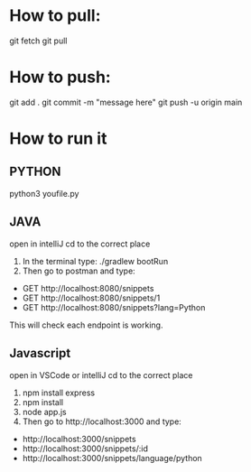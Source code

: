 # How to pull:

git fetch 
git pull

# How to push:

git add .
git commit -m "message here"
git push -u origin main 

# How to run it

## PYTHON

python3 youfile.py

## JAVA

open in intelliJ
cd to the correct place

1. In the terminal type:  ./gradlew bootRun
2. Then go to postman and type:
 - GET http://localhost:8080/snippets
 - GET http://localhost:8080/snippets/1
 - GET http://localhost:8080/snippets?lang=Python

This will check each endpoint is working.

## Javascript

open in VSCode or intelliJ
cd to the correct place

1. npm install express
2. npm install
3. node app.js
4. Then go to http://localhost:3000 and type:
- http://localhost:3000/snippets
- http://localhost:3000/snippets/:id
- http://localhost:3000/snippets/language/python